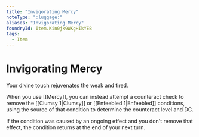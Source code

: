 ```yaml
---
title: "Invigorating Mercy"
noteType: ":luggage:"
aliases: "Invigorating Mercy"
foundryId: Item.Kin0jk9WKgHIkYEB
tags:
  - Item
---
```


# Invigorating Mercy

Your divine touch rejuvenates the weak and tired.

When you use [[Mercy]], you can instead attempt a counteract check to remove the [[Clumsy 1|Clumsy]] or [[Enfeebled 1|Enfeebled]] conditions, using the source of that condition to determine the counteract level and DC.

If the condition was caused by an ongoing effect and you don't remove that effect, the condition returns at the end of your next turn.
